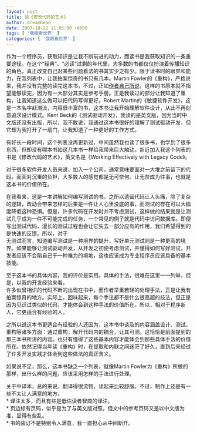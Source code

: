 ```yaml
---
layout: post
title: 读《修改代码的艺术》
author: dreamhead
date: 2007-10-22 11:05:00 +0800
tags: [ '我眼看世界' ]
categories: [ '我眼看世界' ]
---
```


作为一个程序员，获取知识是让我不断前进的动力，而读书是我获取知识的一条重要途径。在这个“经典”、“必读”过剩的年代里，大多数的书都仅仅扮演着传播知识的角色，真正改变自己对某些问题看法的书其实少之有少。限于读书时的眼界和能力，在我列表中，让我拍案惊奇的书只有几本。Martin Fowler的《重构》，严格说来，我并没有完整的读完这本书，不过，正如[作者自己所说](http://martinfowler.com/bliki/DuplexBook.html)，这样的书原本就不指望能够读完，因为有一大部分其实是参考手册。正是我读过的部分让我知道了重构，让我知道这么做可以把代码写得更好。Robert Martin的《敏捷软件开发》，这是一本名字赶潮流，内容很丰富的书，这本书让我开始理解软件设计，从此不再刻意追求设计模式。Kent Beck的《测试驱动开发》，我读的是英文版，因为当时中文版还没有出版，所以，我不敢说，我通过这本书很好的理解了测试驱动开发，但它却为我打开了一扇门，让我知道了一种更好的工作方式。  
  
有好长一段时间，这个列表没再更新过，中间虽然我也读了很多书，也学到了很多东西，但却没有哪本书如这几本书一样给我带来巨大触动。新近加入我这个列表的书是《修改代码的艺术》，英文名是《Working Effectively with Legacy Code》。  
  
对于很多软件开发人员来说，加入一个公司，通常意味要面对一大堆之前留下的代码。而面对沉重的负担，大多数人的感觉都是无可奈何。让无奈成为往事，也就是这本书的价值所在。  
  
在我看来，这是一本讲解如何编写测试的书。之所以遗留代码让人头痛，除了复杂的逻辑，改动会带来怎样的后果是一件让人心里没底的事，而测试的存在可以大幅度降低这种恐惧。但是，许多代码在开发时并不考虑测试，这样做的结果就是让测试几乎成为一件不可能完成的任务，一个常见的例子就是代码中访问数据库。即便写出测试代码，漫长的测试过程也会让它失去一部分应有的作用，我们希望得到的是快速的反馈。所以，对于  
无测试而言，知道编写测试是一种境界的提升，写好单元测试则是一种更高的境界。如果能够让测试驱动开发，从开发之初便考虑测试，并懂得如何写好测试，开发者应该不会陷自己于一种难为的境地，这也应该成为专业程序员应该具备的基本技能。  
  
至于这本书的具体内容，我的评价是实用。具体的手法，很难在这里一一列举，但是，以我的开发经验来看，  
许多似曾相识的代码不断的出现在书中，而作者举重若轻的处理手法，正是让我有拍案惊奇的地方。实际上，回味起来，每个手法都不是什么很高超的技法，但正是因为见识过类似的代码，才能体会到这种手法的价值所在。所以，相对于程序新人，它更适合有经验的人。  
  
之所以说这本书更适合有经验的人还因为，这本书中谈及的内容涵盖设计、测试、重构等诸多方面：通过重构，解开代码内的耦合，让其可测。这恰恰是前面提到的那三本书所讲的内容。也只有懂得了这些基本内容才能体会到那些具体手法的价值所在。依然记得当年读《重构》时，在提取和内联之间迷茫了好久，直到后来经过了许多开发实践才体会到这些做法的真正含义。  
  
如果说不足，那么，这本书缺乏一个列表，就像Martin Fowler为《重构》所做的那样，出什么样的问题，应该采用怎样的手法进行处理。  
  
关于中译本，总的来说，翻译得很流畅，读起来比较舒服。不过，制作上还是有一些不太让人满意的地方。  
\* 译注太多，而且有些是低估读者智商的译注。  
\* 页边标有页码，似乎是为了与英文版对照，但文中的参考页码又是以中文版为准，显得有些乱。  
\* 书的装订不是特别令人满意，我一直担心从中间断开。


